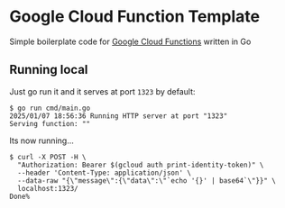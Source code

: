# Google Cloud Function Template 
Simple boilerplate code for [Google Cloud Functions](https://cloud.google.com/functions) written in Go

## Running local

Just go run it and it serves at port `1323` by default:
```console
$ go run cmd/main.go
2025/01/07 18:56:36 Running HTTP server at port "1323"
Serving function: ""
```

Its now running...
```console
$ curl -X POST -H \
  "Authorization: Bearer $(gcloud auth print-identity-token)" \
  --header 'Content-Type: application/json' \
  --data-raw "{\"message\":{\"data\":\"`echo '{}' | base64`\"}}" \
  localhost:1323/
Done%
```
